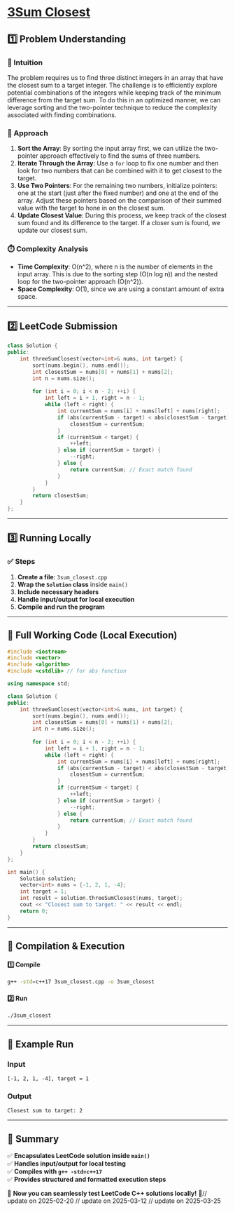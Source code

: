 # **[3Sum Closest](https://leetcode.com/problems/3sum-closest/description/)**  

## **1️⃣ Problem Understanding**  
### **📌 Intuition**  
The problem requires us to find three distinct integers in an array that have the closest sum to a target integer. The challenge is to efficiently explore potential combinations of the integers while keeping track of the minimum difference from the target sum. To do this in an optimized manner, we can leverage sorting and the two-pointer technique to reduce the complexity associated with finding combinations.

### **🚀 Approach**  
1. **Sort the Array**: By sorting the input array first, we can utilize the two-pointer approach effectively to find the sums of three numbers.
2. **Iterate Through the Array**: Use a `for` loop to fix one number and then look for two numbers that can be combined with it to get closest to the target.
3. **Use Two Pointers**: For the remaining two numbers, initialize pointers: one at the start (just after the fixed number) and one at the end of the array. Adjust these pointers based on the comparison of their summed value with the target to hone in on the closest sum.
4. **Update Closest Value**: During this process, we keep track of the closest sum found and its difference to the target. If a closer sum is found, we update our closest sum.

### **⏱️ Complexity Analysis**  
- **Time Complexity**: O(n^2), where n is the number of elements in the input array. This is due to the sorting step (O(n log n)) and the nested loop for the two-pointer approach (O(n^2)).
- **Space Complexity**: O(1), since we are using a constant amount of extra space.

---  

## **2️⃣ LeetCode Submission**  
```cpp
class Solution {
public:
    int threeSumClosest(vector<int>& nums, int target) {
        sort(nums.begin(), nums.end());
        int closestSum = nums[0] + nums[1] + nums[2];
        int n = nums.size();
        
        for (int i = 0; i < n - 2; ++i) {
            int left = i + 1, right = n - 1;
            while (left < right) {
                int currentSum = nums[i] + nums[left] + nums[right];
                if (abs(currentSum - target) < abs(closestSum - target)) {
                    closestSum = currentSum;
                }
                if (currentSum < target) {
                    ++left;
                } else if (currentSum > target) {
                    --right;
                } else {
                    return currentSum; // Exact match found
                }
            }
        }
        return closestSum;
    }
};  
```  

---  

## **3️⃣ Running Locally**  
### **✅ Steps**  
1. **Create a file**: `3sum_closest.cpp`  
2. **Wrap the `Solution` class** inside `main()`  
3. **Include necessary headers**  
4. **Handle input/output for local execution**  
5. **Compile and run the program**  

---  

## **📝 Full Working Code (Local Execution)**  
```cpp
#include <iostream>
#include <vector>
#include <algorithm>
#include <cstdlib> // for abs function

using namespace std;

class Solution {
public:
    int threeSumClosest(vector<int>& nums, int target) {
        sort(nums.begin(), nums.end());
        int closestSum = nums[0] + nums[1] + nums[2];
        int n = nums.size();
        
        for (int i = 0; i < n - 2; ++i) {
            int left = i + 1, right = n - 1;
            while (left < right) {
                int currentSum = nums[i] + nums[left] + nums[right];
                if (abs(currentSum - target) < abs(closestSum - target)) {
                    closestSum = currentSum;
                }
                if (currentSum < target) {
                    ++left;
                } else if (currentSum > target) {
                    --right;
                } else {
                    return currentSum; // Exact match found
                }
            }
        }
        return closestSum;
    }
};

int main() {
    Solution solution;
    vector<int> nums = {-1, 2, 1, -4};
    int target = 1;
    int result = solution.threeSumClosest(nums, target);
    cout << "Closest sum to target: " << result << endl;
    return 0;
}
```  

---  

## **🔧 Compilation & Execution**  
#### **1️⃣ Compile**  
```bash
g++ -std=c++17 3sum_closest.cpp -o 3sum_closest
```  

#### **2️⃣ Run**  
```bash
./3sum_closest
```  

---  

## **🎯 Example Run**  
### **Input**  
```
[-1, 2, 1, -4], target = 1
```  
### **Output**  
```
Closest sum to target: 2
```  

---  

## **📌 Summary**  
✅ **Encapsulates LeetCode solution inside `main()`**  
✅ **Handles input/output for local testing**  
✅ **Compiles with `g++ -std=c++17`**  
✅ **Provides structured and formatted execution steps**  

🚀 **Now you can seamlessly test LeetCode C++ solutions locally!** 🚀// update on 2025-02-20
// update on 2025-03-12
// update on 2025-03-25
